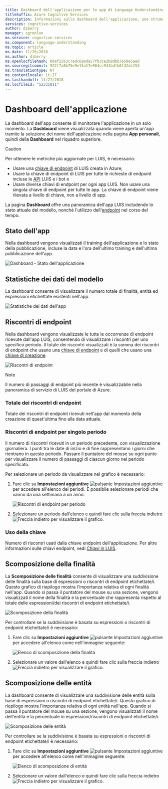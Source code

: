 ```yaml
---
title: Dashboard dell'applicazione per le app di Language Understanding
titleSuffix: Azure Cognitive Services
description: Informazioni sulla dashboard dell'applicazione, uno strumento di visualizzazione di report che consente di monitorare le app in un solo momento.
services: cognitive-services
author: diberry
manager: cgronlun
ms.service: cognitive-services
ms.component: language-understanding
ms.topic: article
ms.date: 11/26/2018
ms.author: diberry
ms.openlocfilehash: 0daf25b3c7edc69ada57fb3ce2b8dbb7e50e5aed
ms.sourcegitcommit: 922f7a8b75e9e15a17e904cc941bdfb0f32dc153
ms.translationtype: HT
ms.contentlocale: it-IT
ms.lasthandoff: 11/27/2018
ms.locfileid: "52335011"
---
```

# <a name="application-dashboard"></a>Dashboard dell'applicazione
La dashboard dell'app consente di monitorare l'applicazione in un solo momento. La **Dashboard** viene visualizzata quando viene aperta un'app tramite la selezione del nome dell'applicazione nella pagina **App personali**, quindi della **Dashboard** nel riquadro superiore. 

> [!CAUTION]
> Per ottenere le metriche più aggiornate per LUIS, è necessario:
> * Usare una [chiave di endpoint](luis-how-to-azure-subscription.md) di LUIS creata in Azure;
> * Usare la chiave di endpoint di LUIS per tutte le richieste di endpoint incluse le [API](https://aka.ms/luis-endpoint-apis) LUIS e i bot e
> * Usare diverse chiavi di endpoint per ogni app LUIS. Non usare una singola chiave di endpoint per tutte le app. La chiave di endpoint viene rilevata a livello di chiave, non a livello di app.  

La pagina **Dashboard** offre una panoramica dell'app LUIS includendo lo stato attuale del modello, nonché l'utilizzo dell'[endpoint](luis-glossary.md#endpoint) nel corso del tempo. 
  
## <a name="app-status"></a>Stato dell'app
Nella dashboard vengono visualizzati il training dell'applicazione e lo stato della pubblicazione, incluse la data e l'ora dell'ultimo training e dell'ultima pubblicazione dell'app.  

![Dashboard - Stato dell'applicazione](./media/luis-how-to-use-dashboard/app-state.png)

## <a name="model-data-statistics"></a>Statistiche dei dati del modello
La dashboard consente di visualizzare il numero totale di finalità, entità ed espressioni etichettate esistenti nell'app. 

![Statistiche dei dati dell'app](./media/luis-how-to-use-dashboard/app-model-count.png)

## <a name="endpoint-hits"></a>Riscontri di endpoint
Nella dashboard vengono visualizzate le tutte le occorrenze di endpoint ricevute dall'app LUIS, consentendo di visualizzare i riscontri per uno specifico periodo. Il totale dei riscontri visualizzati è la somma dei riscontri di endpoint che usano una [chiave di endpoint](./luis-concept-keys.md#endpoint-key) e di quelli che usano una [chiave di creazione](./luis-concept-keys.md#authoring-key).

![Riscontri di endpoint](./media/luis-how-to-use-dashboard/dashboard-endpointhits.png)

> [!NOTE] 
> Il numero di passaggi di endpoint più recente è visualizzabile nella panoramica di servizio di LUIS del portale di Azure. 
 
### <a name="total-endpoint-hits"></a>Totale dei riscontri di endpoint
Totale dei riscontri di endpoint ricevuti nell'app dal momento della creazione di quest'ultima fino alla data attuale.

### <a name="endpoint-hits-per-period"></a>Riscontri di endpoint per singolo periodo
Il numero di riscontri ricevuti in un periodo precedente, con visualizzazione giornaliera. I punti tra le date di inizio e di fine rappresentano i giorni che rientrano in questo periodo. Passare il puntatore del mouse su ogni punto per visualizzare il numero di passaggi di ciascun giorno nel periodo specificato. 

Per selezionare un periodo da visualizzare nel grafico è necessario:
 
1. Fare clic su **Impostazioni aggiuntive** ![pulsante Impostazioni aggiuntive](./media/luis-how-to-use-dashboard/Dashboard-Settings-btn.png) per accedere all'elenco dei periodi. È possibile selezionare periodi che vanno da una settimana a un anno. 

    ![Riscontri di endpoint per periodo](./media/luis-how-to-use-dashboard/timerange.png)

2. Selezionare un periodo dall'elenco e quindi fare clic sulla freccia indietro ![Freccia indietro](./media/luis-how-to-use-dashboard/Dashboard-backArrow.png) per visualizzare il grafico.

### <a name="key-usage"></a>Uso della chiave
Numero di riscontri usati dalla chiave endpoint dell'applicazione. Per altre informazioni sulle chiavi endpoint, vedi [Chiavi in LUIS](luis-concept-keys.md). 
  
## <a name="intent-breakdown"></a>Scomposizione della finalità
La **Scomposizione delle finalità** consente di visualizzare una suddivisione delle finalità sulla base di espressioni o riscontri di endpoint etichettate/i. Questo grafico di riepilogo mostra l'importanza relativa di ogni finalità nell'app. Quando si passa il puntatore del mouse su una sezione, vengono visualizzati il nome della finalità e la percentuale che rappresenta rispetto al totale delle espressioni/dei riscontri di endpoint etichettate/i. 

![Scomposizione della finalità](./media/luis-how-to-use-dashboard/intent-breakdown.png)

Per controllare se la suddivisione è basata su espressioni o riscontri di endpoint etichettate/i è necessario:

1. Fare clic su **Impostazioni aggiuntive** ![pulsante Impostazioni aggiuntive](./media/luis-how-to-use-dashboard/Dashboard-Settings-btn.png) per accedere all'elenco come nell'immagine seguente:

    ![Elenco di scomposizione della finalità](./media/luis-how-to-use-dashboard/intent-breakdown-based-on.png)
2. Selezionare un valore dall'elenco e quindi fare clic sulla freccia indietro ![Freccia indietro](./media/luis-how-to-use-dashboard/Dashboard-backArrow.png) per visualizzare il grafico.

## <a name="entity-breakdown"></a>Scomposizione delle entità
La dashboard consente di visualizzare una suddivisione delle entità sulla base di espressioni o riscontri di endpoint etichettate/i. Questo grafico di riepilogo mostra l'importanza relativa di ogni entità nell'app. Quando si passa il puntatore del mouse su una sezione, vengono visualizzati il nome dell'entità e la percentuale in espressioni/riscontri di endpoint etichettate/i. 

![Scomposizione delle entità](./media/luis-how-to-use-dashboard/entity-breakdown.png)

Per controllare se la suddivisione è basata su espressioni o riscontri di endpoint etichettate/i è necessario:

1. Fare clic su **Impostazioni aggiuntive** ![pulsante Impostazioni aggiuntive](./media/luis-how-to-use-dashboard/Dashboard-Settings-btn.png) per accedere all'elenco come nell'immagine seguente:

    ![Elenco di scomposizione di entità](./media/luis-how-to-use-dashboard/entity-breakdown-based-on.png)
2. Selezionare un valore dall'elenco e quindi fare clic sulla freccia indietro ![Freccia indietro](./media/luis-how-to-use-dashboard/Dashboard-backArrow.png) per visualizzare il grafico.
